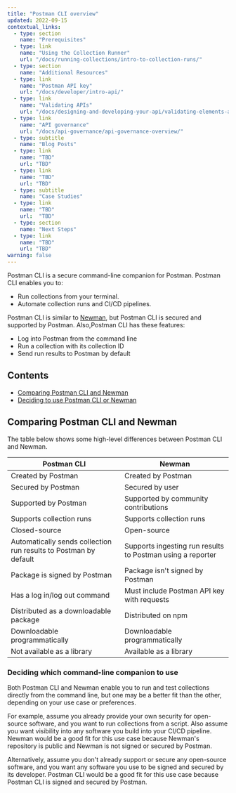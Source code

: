 ```yaml
---
title: "Postman CLI overview"
updated: 2022-09-15
contextual_links:
  - type: section
    name: "Prerequisites"
  - type: link
    name: "Using the Collection Runner"
    url: "/docs/running-collections/intro-to-collection-runs/"
  - type: section
    name: "Additional Resources"
  - type: link
    name: "Postman API key"
    url: "/docs/developer/intro-api/"
  - type: link
    name: "Validating APIs"
    url: "/docs/designing-and-developing-your-api/validating-elements-against-schema/"
  - type: link
    name: "API governance"
    url: "/docs/api-governance/api-governance-overview/"
  - type: subtitle
    name: "Blog Posts"
  - type: link
    name: "TBD"
    url: "TBD"
  - type: link
    name: "TBD"
    url: "TBD"
  - type: subtitle
    name: "Case Studies"
  - type: link
    name: "TBD"
    url:  "TBD"
  - type: section
    name: "Next Steps"
  - type: link
    name: "TBD"
    url: "TBD"
warning: false
---
```


Postman CLI is a secure command-line companion for Postman. Postman CLI enables you to:

* Run collections from your terminal.
* Automate collection runs and CI/CD pipelines.

Postman CLI is similar to [Newman](/docs/running-collections/using-newman-cli/command-line-integration-with-newman/), but Postman CLI is secured and supported by Postman. Also,Postman CLI has these features:

* Log into Postman from the command line
* Run a collection with its collection ID
* Send run results to Postman by default

## Contents

* [Comparing Postman CLI and Newman](#comparing-postman-cli-and-newman)
* [Deciding to use Postman CLI or Newman](#deciding-to-use-postman-cli-or-newman)

## Comparing Postman CLI and Newman

The table below shows some high-level differences between Postman CLI and Newman.

| Postman CLI  | Newman  |
|---|---|
| Created by Postman | Created by Postman |
| Secured by Postman | Secured by user |
| Supported by Postman | Supported by community contributions |
| Supports collection runs| Supports collection runs  |
| Closed-source | Open-source |
| Automatically sends collection run results to Postman by default | Supports ingesting run results to Postman using a reporter |
| Package is signed by Postman | Package isn't signed by Postman |
| Has a log in/log out command | Must include Postman API key with requests |
| Distributed as a downloadable package | Distributed on npm |
| Downloadable programmatically | Downloadable programmatically
| Not available as a library | Available as a library

### Deciding which command-line companion to use

Both Postman CLI and Newman enable you to run and test collections directly from the command line, but one may be a better fit than the other, depending on your use case or preferences.

For example, assume you already provide your own security for open-source software, and you want to run collections from a script. Also assume you want visibility into any software you build into your CI/CD pipeline. Newman would be a good fit for this use case because Newman's repository is public and Newman is not signed or secured by Postman.

Alternatively, assume you don't already support or secure any open-source software, and you want any software you use to be signed and secured by its developer. Postman CLI would be a good fit for this use case because Postman CLI is signed and secured by Postman.
